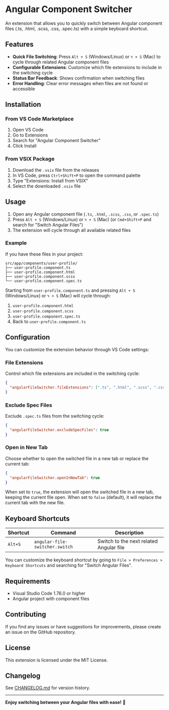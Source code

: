 # Angular Component Switcher

An extension that allows you to quickly switch between Angular component files (.ts, .html, .scss, .css, .spec.ts) with a simple keyboard shortcut.

## Features

- **Quick File Switching**: Press `Alt + S` (Windows/Linux) or `⌥ + S` (Mac) to cycle through related Angular component files
- **Configurable Extensions**: Customize which file extensions to include in the switching cycle
- **Status Bar Feedback**: Shows confirmation when switching files
- **Error Handling**: Clear error messages when files are not found or accessible

## Installation

### From VS Code Marketplace
1. Open VS Code
2. Go to Extensions
3. Search for "Angular Component Switcher"
4. Click Install

### From VSIX Package
1. Download the `.vsix` file from the releases
2. In VS Code, press `Ctrl+Shift+P` to open the command palette
3. Type "Extensions: Install from VSIX"
4. Select the downloaded `.vsix` file

## Usage

1. Open any Angular component file (`.ts`, `.html`, `.scss`, `.css`, or `.spec.ts`)
2. Press `Alt + S` (Windows/Linux) or `⌥ + S` (Mac) (or `Cmd+Shift+P` and search for "Switch Angular Files")
3. The extension will cycle through all available related files

### Example

If you have these files in your project:
```
src/app/components/user-profile/
├── user-profile.component.ts
├── user-profile.component.html
├── user-profile.component.scss
└── user-profile.component.spec.ts
```

Starting from `user-profile.component.ts` and pressing `Alt + S` (Windows/Linux) or `⌥ + S` (Mac) will cycle through:
1. `user-profile.component.html`
2. `user-profile.component.scss`
3. `user-profile.component.spec.ts`
4. Back to `user-profile.component.ts`

## Configuration

You can customize the extension behavior through VS Code settings:

### File Extensions
Control which file extensions are included in the switching cycle:

```json
{
  "angularFileSwitcher.fileExtensions": [".ts", ".html", ".scss", ".css", ".spec.ts"]
}
```

### Exclude Spec Files
Exclude `.spec.ts` files from the switching cycle:

```json
{
  "angularFileSwitcher.excludeSpecFiles": true
}
```

### Open in New Tab
Choose whether to open the switched file in a new tab or replace the current tab:

```json
{
  "angularFileSwitcher.openInNewTab": true
}
```

When set to `true`, the extension will open the switched file in a new tab, keeping the current file open. When set to `false` (default), it will replace the current tab with the new file.

## Keyboard Shortcuts

| Shortcut | Command | Description |
|----------|---------|-------------|
| `Alt+S` | `angular-file-switcher.switch` | Switch to the next related Angular file |

You can customize the keyboard shortcut by going to `File > Preferences > Keyboard Shortcuts` and searching for "Switch Angular Files".

## Requirements

- Visual Studio Code 1.76.0 or higher
- Angular project with component files

## Contributing

If you find any issues or have suggestions for improvements, please create an issue on the GitHub repository.

## License

This extension is licensed under the MIT License.

## Changelog

See [CHANGELOG.md](CHANGELOG.md) for version history.

---

**Enjoy switching between your Angular files with ease!** 🚀 